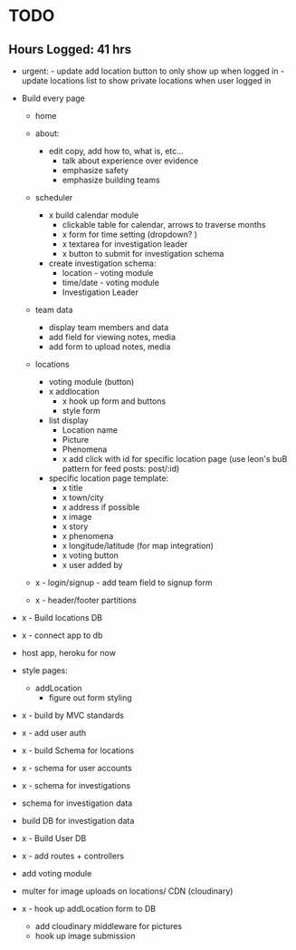 # TODO

## Hours Logged: 41 hrs

* urgent: 
        - update add location button to only show up
            when logged in
        - update locations list to show private locations
            when user logged in
         


* Build every page
    - home
    - about:
        - edit copy, add how to, what is, etc...
            - talk about experience over evidence
            - emphasize safety
            - emphasize building teams
    
    - scheduler
        - x  build calendar module
            - clickable table for calendar, arrows to traverse months
            - x form for time setting (dropdown? )
            - x textarea for investigation leader
            - x button to submit for investigation schema
        - create investigation schema:
            - location - voting module
            - time/date - voting module
            - Investigation Leader
    - team data
        - display team members and data 
        - add field for viewing notes, media
        - add form to upload notes, media

    - locations
        - voting module (button)
        - x addlocation
            - x hook up form and buttons
            - style form
        - list display
            - Location name
            - Picture
            - Phenomena
            -  x add click with id for specific location page (use leon's buB pattern for feed posts: post/:id)
        - specific location page template: 
            -  x title
            -  x town/city
            -  x address if possible
            -  x image
            -  x story
            -  x phenomena
            -  x longitude/latitude (for map integration)
            -  x voting button 
            -  x user added by
    - x - login/signup
            - add team field to signup form

    - x - header/footer partitions

* x - Build locations DB


* x - connect app to db

* host app, heroku for now

* style pages:
    - addLocation
        - figure out form styling

*  x - build by MVC standards

*  x - add user auth

*  x - build Schema for locations

*  x - schema for user accounts

*  x - schema for investigations 

* schema for investigation data

* build DB for investigation data

*  x - Build User DB

* x - add routes + controllers

* add voting module 

* multer for image uploads on locations/ CDN (cloudinary)

* x - hook up addLocation form to DB
	- add cloudinary middleware for pictures
	- hook up image submission  
